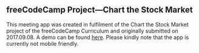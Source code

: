 ## freeCodeCamp Project—Chart the Stock Market
This meeting app was created in fulfilment of the Chart the Stock Market project of the freeCodeCamp Curriculum and originally submitted on 2017.09.08.  A demo can be found [here](https://freecodecamp-start.glitch.me/). Please kindly note that the app is currently not mobile friendly.
